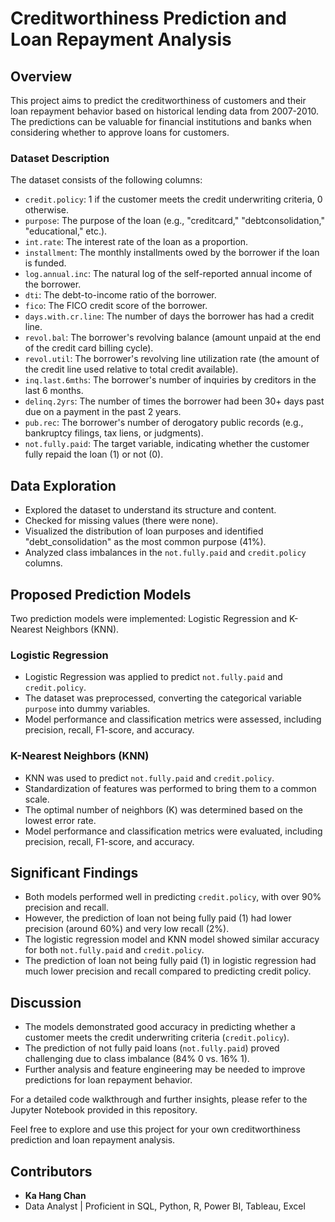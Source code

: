 # Creditworthiness Prediction and Loan Repayment Analysis

## Overview
This project aims to predict the creditworthiness of customers and their loan repayment behavior based on historical lending data from 2007-2010. The predictions can be valuable for financial institutions and banks when considering whether to approve loans for customers.

### Dataset Description
The dataset consists of the following columns:

- `credit.policy`: 1 if the customer meets the credit underwriting criteria, 0 otherwise.
- `purpose`: The purpose of the loan (e.g., "creditcard," "debtconsolidation," "educational," etc.).
- `int.rate`: The interest rate of the loan as a proportion.
- `installment`: The monthly installments owed by the borrower if the loan is funded.
- `log.annual.inc`: The natural log of the self-reported annual income of the borrower.
- `dti`: The debt-to-income ratio of the borrower.
- `fico`: The FICO credit score of the borrower.
- `days.with.cr.line`: The number of days the borrower has had a credit line.
- `revol.bal`: The borrower's revolving balance (amount unpaid at the end of the credit card billing cycle).
- `revol.util`: The borrower's revolving line utilization rate (the amount of the credit line used relative to total credit available).
- `inq.last.6mths`: The borrower's number of inquiries by creditors in the last 6 months.
- `delinq.2yrs`: The number of times the borrower had been 30+ days past due on a payment in the past 2 years.
- `pub.rec`: The borrower's number of derogatory public records (e.g., bankruptcy filings, tax liens, or judgments).
- `not.fully.paid`: The target variable, indicating whether the customer fully repaid the loan (1) or not (0).

## Data Exploration

- Explored the dataset to understand its structure and content.
- Checked for missing values (there were none).
- Visualized the distribution of loan purposes and identified "debt_consolidation" as the most common purpose (41%).
- Analyzed class imbalances in the `not.fully.paid` and `credit.policy` columns.

## Proposed Prediction Models

Two prediction models were implemented: Logistic Regression and K-Nearest Neighbors (KNN).

### Logistic Regression
- Logistic Regression was applied to predict `not.fully.paid` and `credit.policy`.
- The dataset was preprocessed, converting the categorical variable `purpose` into dummy variables.
- Model performance and classification metrics were assessed, including precision, recall, F1-score, and accuracy.

### K-Nearest Neighbors (KNN)
- KNN was used to predict `not.fully.paid` and `credit.policy`.
- Standardization of features was performed to bring them to a common scale.
- The optimal number of neighbors (K) was determined based on the lowest error rate.
- Model performance and classification metrics were evaluated, including precision, recall, F1-score, and accuracy.

## Significant Findings

- Both models performed well in predicting `credit.policy`, with over 90% precision and recall.
- However, the prediction of loan not being fully paid (1) had lower precision (around 60%) and very low recall (2%).
- The logistic regression model and KNN model showed similar accuracy for both `not.fully.paid` and `credit.policy`.
- The prediction of loan not being fully paid (1) in logistic regression had much lower precision and recall compared to predicting credit policy.

## Discussion

- The models demonstrated good accuracy in predicting whether a customer meets the credit underwriting criteria (`credit.policy`).
- The prediction of not fully paid loans (`not.fully.paid`) proved challenging due to class imbalance (84% 0 vs. 16% 1).
- Further analysis and feature engineering may be needed to improve predictions for loan repayment behavior.

For a detailed code walkthrough and further insights, please refer to the Jupyter Notebook provided in this repository.

Feel free to explore and use this project for your own creditworthiness prediction and loan repayment analysis.

## Contributors

- **Ka Hang Chan**
- Data Analyst | Proficient in SQL, Python, R, Power BI, Tableau, Excel
